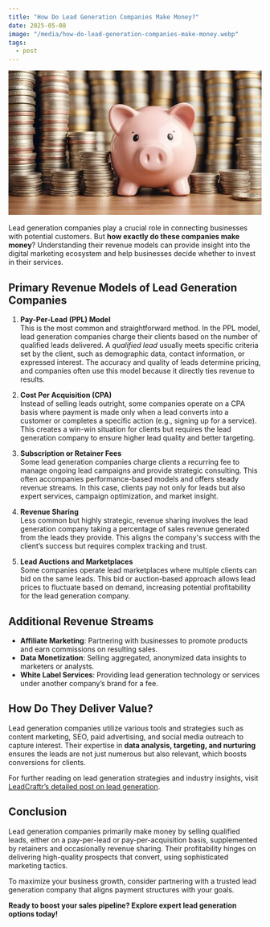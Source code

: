 ```yaml
---
title: "How Do Lead Generation Companies Make Money?"
date: 2025-05-08
image: "/media/how-do-lead-generation-companies-make-money.webp"
tags:
  - post
---
```


![How Do Lead Generation Companies Make Money?](/media/how-do-lead-generation-companies-make-money.webp)

Lead generation companies play a crucial role in connecting businesses with potential customers. But **how exactly do these companies make money**? Understanding their revenue models can provide insight into the digital marketing ecosystem and help businesses decide whether to invest in their services.

## Primary Revenue Models of Lead Generation Companies

1. **Pay-Per-Lead (PPL) Model**  
   This is the most common and straightforward method. In the PPL model, lead generation companies charge their clients based on the number of qualified leads delivered. A *qualified lead* usually meets specific criteria set by the client, such as demographic data, contact information, or expressed interest. The accuracy and quality of leads determine pricing, and companies often use this model because it directly ties revenue to results.

2. **Cost Per Acquisition (CPA)**  
   Instead of selling leads outright, some companies operate on a CPA basis where payment is made only when a lead converts into a customer or completes a specific action (e.g., signing up for a service). This creates a win-win situation for clients but requires the lead generation company to ensure higher lead quality and better targeting.

3. **Subscription or Retainer Fees**  
   Some lead generation companies charge clients a recurring fee to manage ongoing lead campaigns and provide strategic consulting. This often accompanies performance-based models and offers steady revenue streams. In this case, clients pay not only for leads but also expert services, campaign optimization, and market insight.

4. **Revenue Sharing**  
   Less common but highly strategic, revenue sharing involves the lead generation company taking a percentage of sales revenue generated from the leads they provide. This aligns the company's success with the client’s success but requires complex tracking and trust.

5. **Lead Auctions and Marketplaces**  
   Some companies operate lead marketplaces where multiple clients can bid on the same leads. This bid or auction-based approach allows lead prices to fluctuate based on demand, increasing potential profitability for the lead generation company.

## Additional Revenue Streams

- **Affiliate Marketing**: Partnering with businesses to promote products and earn commissions on resulting sales.
- **Data Monetization**: Selling aggregated, anonymized data insights to marketers or analysts.
- **White Label Services**: Providing lead generation technology or services under another company’s brand for a fee.

## How Do They Deliver Value?

Lead generation companies utilize various tools and strategies such as content marketing, SEO, paid advertising, and social media outreach to capture interest. Their expertise in **data analysis, targeting, and nurturing** ensures the leads are not just numerous but also relevant, which boosts conversions for clients.

For further reading on lead generation strategies and industry insights, visit [LeadCraftr’s detailed post on lead generation](https://leadcraftr.com/posts/lead-generation/).

## Conclusion

Lead generation companies primarily make money by selling qualified leads, either on a pay-per-lead or pay-per-acquisition basis, supplemented by retainers and occasionally revenue sharing. Their profitability hinges on delivering high-quality prospects that convert, using sophisticated marketing tactics.

To maximize your business growth, consider partnering with a trusted lead generation company that aligns payment structures with your goals.

**Ready to boost your sales pipeline? Explore expert lead generation options today!**
